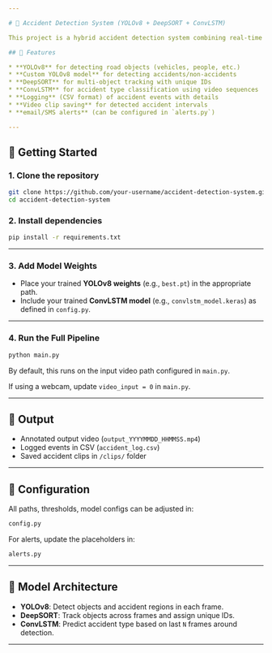 ```yaml
---

# 🚨 Accident Detection System (YOLOv8 + DeepSORT + ConvLSTM)

This project is a hybrid accident detection system combining real-time object detection, tracking, and video-based classification. It identifies accidents in videos and classifies their type and severity using deep learning.

## 🔧 Features

* **YOLOv8** for detecting road objects (vehicles, people, etc.)
* **Custom YOLOv8 model** for detecting accidents/non-accidents
* **DeepSORT** for multi-object tracking with unique IDs
* **ConvLSTM** for accident type classification using video sequences
* **Logging** (CSV format) of accident events with details
* **Video clip saving** for detected accident intervals
* **email/SMS alerts** (can be configured in `alerts.py`)

---
```


## 🚀 Getting Started

### 1. Clone the repository

```bash
git clone https://github.com/your-username/accident-detection-system.git
cd accident-detection-system
```

### 2. Install dependencies

```bash
pip install -r requirements.txt
```

---

### 3. Add Model Weights

* Place your trained **YOLOv8 weights** (e.g., `best.pt`) in the appropriate path.
* Include your trained **ConvLSTM model** (e.g., `convlstm_model.keras`) as defined in `config.py`.

---

### 4. Run the Full Pipeline

```bash
python main.py
```

By default, this runs on the input video path configured in `main.py`.

If using a webcam, update `video_input = 0` in `main.py`.

---

## 📁 Output

* Annotated output video (`output_YYYYMMDD_HHMMSS.mp4`)
* Logged events in CSV (`accident_log.csv`)
* Saved accident clips in `/clips/` folder

---

## 🔧 Configuration

All paths, thresholds, model configs can be adjusted in:

```python
config.py
```

For alerts, update the placeholders in:

```python
alerts.py
```

---

## 🧠 Model Architecture

* **YOLOv8**: Detect objects and accident regions in each frame.
* **DeepSORT**: Track objects across frames and assign unique IDs.
* **ConvLSTM**: Predict accident type based on last `N` frames around detection.

---
